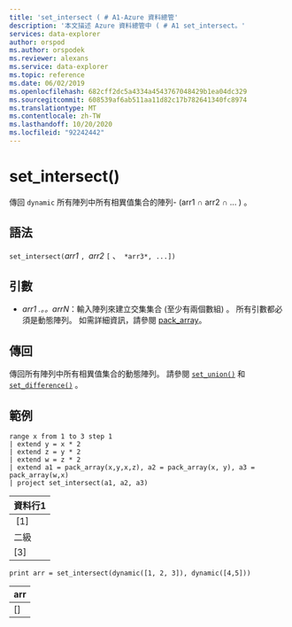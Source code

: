 ```yaml
---
title: 'set_intersect ( # A1-Azure 資料總管'
description: '本文描述 Azure 資料總管中 ( # A1 set_intersect。'
services: data-explorer
author: orspod
ms.author: orspodek
ms.reviewer: alexans
ms.service: data-explorer
ms.topic: reference
ms.date: 06/02/2019
ms.openlocfilehash: 682cff2dc5a4334a4543767048429b1ea04dc329
ms.sourcegitcommit: 608539af6ab511aa11d82c17b782641340fc8974
ms.translationtype: MT
ms.contentlocale: zh-TW
ms.lasthandoff: 10/20/2020
ms.locfileid: "92242442"
---
```

# <a name="set_intersect"></a>set_intersect()

傳回 `dynamic` 所有陣列中所有相異值集合的陣列- (arr1 ∩ arr2 ∩ ... ) 。

## <a name="syntax"></a>語法

`set_intersect(`*arr1* `, `*arr2* `[` 、` *arr3*, ...])`

## <a name="arguments"></a>引數

* *arr1 .。。arrN*：輸入陣列來建立交集集合 (至少有兩個數組) 。 所有引數都必須是動態陣列。 如需詳細資訊，請參閱 [pack_array](packarrayfunction.md)。 

## <a name="returns"></a>傳回

傳回所有陣列中所有相異值集合的動態陣列。 請參閱 [`set_union()`](setunionfunction.md) 和 [`set_difference()`](setdifferencefunction.md) 。

## <a name="example"></a>範例

<!-- csl: https://help.kusto.windows.net:443/Samples -->
```kusto
range x from 1 to 3 step 1
| extend y = x * 2
| extend z = y * 2
| extend w = z * 2
| extend a1 = pack_array(x,y,x,z), a2 = pack_array(x, y), a3 = pack_array(w,x)
| project set_intersect(a1, a2, a3)
```

|資料行1|
|---|
| [1]|
|二級|
|[3]|

<!-- csl: https://help.kusto.windows.net:443/Samples -->
```kusto
print arr = set_intersect(dynamic([1, 2, 3]), dynamic([4,5]))
```

|arr|
|---|
|[]|
